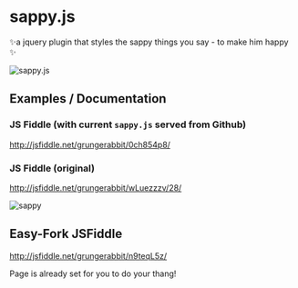 # sappy.js
✨a jquery plugin that styles the sappy things you say - to make him happy ✨

![sappy.js](https://pbs.twimg.com/media/CSB_-owWwAALQhu.png:large)

## Examples / Documentation

### JS Fiddle (with current `sappy.js` served from Github)

http://jsfiddle.net/grungerabbit/0ch854p8/

### JS Fiddle (original)

http://jsfiddle.net/grungerabbit/wLuezzzv/28/

![sappy](http://i58.tinypic.com/k00wnr.png)

## Easy-Fork JSFiddle

http://jsfiddle.net/grungerabbit/n9teqL5z/

Page is already set for you to do your thang!
